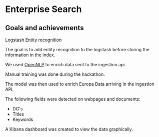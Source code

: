 # Enterprise Search

## Goals and achievements

[Logstash Entity recognition](https://github.com/eufossa/eu-hackathon-2019/issues/13)

The goal is to add entity recognition to the logstash before storing the information in the index.

We used [OpenNLP](https://opennlp.apache.org/) to enrich data sent to the ingestion api.

Manual training was done during the hackathon.

The model was then used to enrich Europa Data arriving in the ingestion API.

The following fields were detected on webpages and documents:

- DG's
- Titles
- Keywords

A Kibana dashboard was created to view the data graphically.
